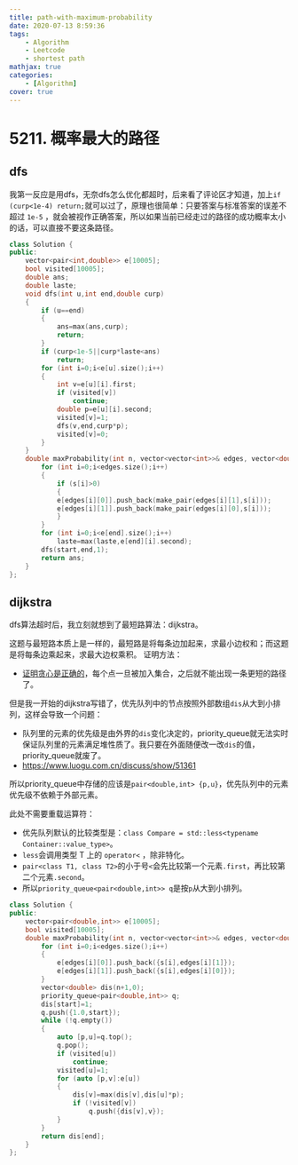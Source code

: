 ```yaml
---
title: path-with-maximum-probability
date: 2020-07-13 8:59:36
tags:
    - Algorithm
    - Leetcode
    - shortest path
mathjax: true
categories:
    - [Algorithm]
cover: true
---
```


# 5211. 概率最大的路径

## dfs
我第一反应是用dfs，无奈dfs怎么优化都超时，后来看了评论区才知道，加上`if (curp<1e-4) return;`就可以过了，原理也很简单：只要答案与标准答案的误差不超过 `1e-5` ，就会被视作正确答案，所以如果当前已经走过的路径的成功概率太小的话，可以直接不要这条路径。

```cpp
class Solution {
public:
    vector<pair<int,double>> e[10005];
    bool visited[10005];
    double ans;
    double laste;
    void dfs(int u,int end,double curp)
    {
        if (u==end)
        {
            ans=max(ans,curp);
            return;
        }
        if (curp<1e-5||curp*laste<ans)
            return;
        for (int i=0;i<e[u].size();i++)
        {
            int v=e[u][i].first;
            if (visited[v])
                continue;
            double p=e[u][i].second;
            visited[v]=1;
            dfs(v,end,curp*p);
            visited[v]=0;
        }
    }
    double maxProbability(int n, vector<vector<int>>& edges, vector<double>& s, int start, int end) {
        for (int i=0;i<edges.size();i++)
        {
            if (s[i]>0)
            {
            e[edges[i][0]].push_back(make_pair(edges[i][1],s[i]));
            e[edges[i][1]].push_back(make_pair(edges[i][0],s[i]));
            }
        }
        for (int i=0;i<e[end].size();i++)
            laste=max(laste,e[end][i].second);
        dfs(start,end,1);
        return ans;
    }
};
```

## dijkstra
dfs算法超时后，我立刻就想到了最短路算法：dijkstra。

这题与最短路本质上是一样的，最短路是将每条边加起来，求最小边权和；而这题是将每条边乘起来，求最大边权乘积。
证明方法：
- [证明贪心是正确的](https://leetcode-cn.com/problems/path-with-maximum-probability/solution/zui-duan-lu-suan-fa-ji-zheng-que-xing-de-yan-jin-z/)，每个点一旦被加入集合，之后就不能出现一条更短的路径了。

但是我一开始的dijkstra写错了，优先队列中的节点按照外部数组`dis`从大到小排列，这样会导致一个问题：
- 队列里的元素的优先级是由外界的`dis`变化决定的，priority_queue就无法实时保证队列里的元素满足堆性质了。我只要在外面随便改一改`dis`的值，priority_queue就废了。
- https://www.luogu.com.cn/discuss/show/51361

所以priority_queue中存储的应该是`pair<double,int> {p,u}`，优先队列中的元素优先级不依赖于外部元素。

此处不需要重载运算符：
- 优先队列默认的比较类型是：`class Compare = std::less<typename Container::value_type>`。
- `less`会调用类型 T 上的 `operator<` ，除非特化。
- `pair<class T1, class T2>`的小于号`<`会先比较第一个元素`.first`，再比较第二个元素`.second`。
- 所以`priority_queue<pair<double,int>> q`是按`p`从大到小排列。

```cpp
class Solution {
public:
    vector<pair<double,int>> e[10005];
    bool visited[10005];
    double maxProbability(int n, vector<vector<int>>& edges, vector<double>& s, int start, int end) {
        for (int i=0;i<edges.size();i++)
        {
            e[edges[i][0]].push_back({s[i],edges[i][1]});
            e[edges[i][1]].push_back({s[i],edges[i][0]});
        }
        vector<double> dis(n+1,0);
        priority_queue<pair<double,int>> q;
        dis[start]=1;
        q.push({1.0,start});
        while (!q.empty())
        {
            auto [p,u]=q.top();
            q.pop();
            if (visited[u])
                continue;
            visited[u]=1;
            for (auto [p,v]:e[u])
            {
                dis[v]=max(dis[v],dis[u]*p);
                if (!visited[v])
                    q.push({dis[v],v});
            }
        }
        return dis[end];
    }
};
```